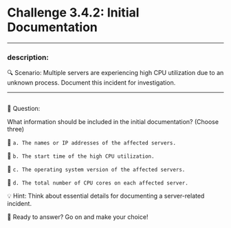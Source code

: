 # **Challenge 3.4.2: Initial Documentation**

---

### **description:**

🔍 Scenario: Multiple servers are experiencing high CPU utilization due to an unknown process. Document this incident for investigation.

---
```plaintext

```
🤔 Question:

What information should be included in the initial documentation? (Choose three)

🔘 ```a. The names or IP addresses of the affected servers.```

🔘 ```b. The start time of the high CPU utilization.```

🔘 ```c. The operating system version of the affected servers.```

🔘 ```d. The total number of CPU cores on each affected server.```

💡 Hint: Think about essential details for documenting a server-related incident.

🚀 Ready to answer? Go on and make your choice!